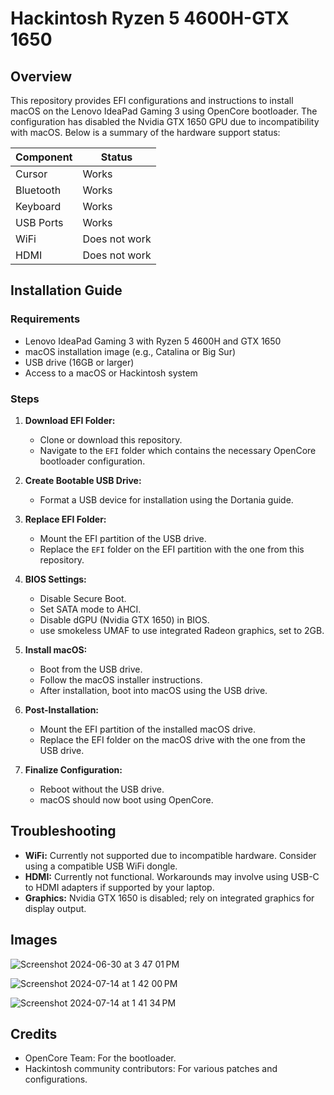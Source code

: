 # Hackintosh Ryzen 5 4600H-GTX 1650

## Overview

This repository provides EFI configurations and instructions to install macOS on the Lenovo IdeaPad Gaming 3 using OpenCore bootloader. The configuration has disabled the Nvidia GTX 1650 GPU due to incompatibility with macOS. Below is a summary of the hardware support status:

| Component         | Status                  |
|-------------------|-------------------------|
| Cursor            | Works                   |
| Bluetooth         | Works                   |
| Keyboard          | Works                   |
| USB Ports         | Works                   |
| WiFi              | Does not work           |
| HDMI              | Does not work           |

## Installation Guide

### Requirements
- Lenovo IdeaPad Gaming 3 with Ryzen 5 4600H and GTX 1650
- macOS installation image (e.g., Catalina or Big Sur)
- USB drive (16GB or larger)
- Access to a macOS or Hackintosh system

### Steps

1. **Download EFI Folder:**
   - Clone or download this repository.
   - Navigate to the `EFI` folder which contains the necessary OpenCore bootloader configuration.

2. **Create Bootable USB Drive:**
   - Format a USB device for installation using the Dortania guide. 

3. **Replace EFI Folder:**
   - Mount the EFI partition of the USB drive.
   - Replace the `EFI` folder on the EFI partition with the one from this repository.

4. **BIOS Settings:**
   - Disable Secure Boot.
   - Set SATA mode to AHCI.
   - Disable dGPU (Nvidia GTX 1650) in BIOS.
   - use smokeless UMAF to use integrated Radeon graphics, set to 2GB.



5. **Install macOS:**
   - Boot from the USB drive.
   - Follow the macOS installer instructions.
   - After installation, boot into macOS using the USB drive.

6. **Post-Installation:**
   - Mount the EFI partition of the installed macOS drive.
   - Replace the EFI folder on the macOS drive with the one from the USB drive.

7. **Finalize Configuration:**
   - Reboot without the USB drive.
   - macOS should now boot using OpenCore.

## Troubleshooting

- **WiFi:** Currently not supported due to incompatible hardware. Consider using a compatible USB WiFi dongle.
- **HDMI:** Currently not functional. Workarounds may involve using USB-C to HDMI adapters if supported by your laptop.
- **Graphics:** Nvidia GTX 1650 is disabled; rely on integrated graphics for display output.

## Images


![Screenshot 2024-06-30 at 3 47 01 PM](https://github.com/user-attachments/assets/7f6d82ce-188f-4b53-ac8c-abd2828226bf)

![Screenshot 2024-07-14 at 1 42 00 PM](https://github.com/user-attachments/assets/b73ad81c-c410-4f43-ab35-269d6fec4f9b)

![Screenshot 2024-07-14 at 1 41 34 PM](https://github.com/user-attachments/assets/04e8b094-d9bb-40e2-b6bf-5cc6d3b41054)



## Credits

- OpenCore Team: For the bootloader.
- Hackintosh community contributors: For various patches and configurations.
